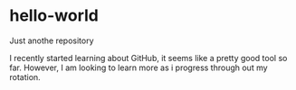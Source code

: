 # hello-world

Just anothe repository

I recently started learning about GitHub, it seems like a pretty good tool so far.
However, I am looking to learn more as i progress through out my rotation.


